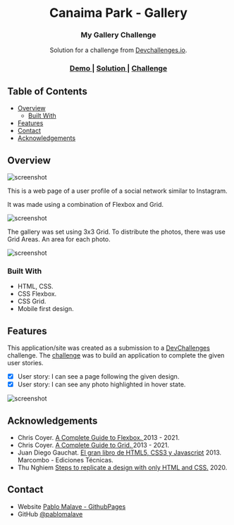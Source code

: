 <h1 align="center">Canaima Park - Gallery</h1>
<h3 align="center">My Gallery Challenge</h3>

<div align="center">
   Solution for a challenge from  <a href="http://devchallenges.io" target="_blank">Devchallenges.io</a>.
</div>

<div align="center">
  <h3>
    <a href="https://05-my-gallery.vercel.app/">
      Demo
    </a>
    <span> | </span>
    <a href="https://github.com/pablomalave/05.my-gallery.git">
      Solution
    </a>
    <span> | </span>
    <a href="https://devchallenges.io/challenges/gcbWLxG6wdennelX7b8I">
      Challenge
    </a>
  </h3>
</div>

<!-- TABLE OF CONTENTS -->

## Table of Contents

- [Overview](#overview)
  - [Built With](#built-with)
- [Features](#features)
- [Contact](#contact)
- [Acknowledgements](#acknowledgements)

<!-- OVERVIEW -->

## Overview

![screenshot](img/DesktopDesign.jpeg)

This is a web page of a user profile of a social network similar to Instagram.

It was made using a combination of Flexbox and Grid.

![screenshot](img/MobileDesign.jpeg)

The gallery was set using 3x3 Grid. To distribute the photos, there was use Grid Areas. An area for each photo.

![screenshot](img/gridAreas.jpeg)




### Built With

<!-- This section should list any major frameworks that you built your project using. Here are a few examples.-->

- HTML, CSS.
- CSS Flexbox.
- CSS Grid.
- Mobile first design.

## Features

<!-- List the features of your application or follow the template. Don't share the figma file here :) -->

This application/site was created as a submission to a [DevChallenges](https://devchallenges.io/challenges) challenge. The [challenge](https://devchallenges.io/challenges/gcbWLxG6wdennelX7b8I) was to build an application to complete the given user stories.
- [x] User story: I can see a page following the given design.
- [x] User story: I can see any photo highlighted in hover state.

![screenshot](img/hovedPhoto.jpeg)


## Acknowledgements

- Chris Coyer. [A Complete Guide to Flexbox. ](https://css-tricks.com/snippets/css/a-guide-to-flexbox/) 2013 - 2021.
- Chris Coyer. [A Complete Guide to Grid. ](https://css-tricks.com/snippets/css/complete-guide-grid/) 2013 - 2021.
- Juan Diego Gauchat. [El gran libro de HTML5, CSS3 y Javascript](#) 2013. Marcombo - Ediciones Técnicas.
- Thu Nghiem [Steps to replicate a design with only HTML and CSS.](https://devchallenges-blogs.web.app/how-to-replicate-design/) 2020.


## Contact

- Website [Pablo Malave - GithubPages](https://pablomalave.github.io/CV/)
- GitHub [@pablomalave](https://github.com/pablomalave)